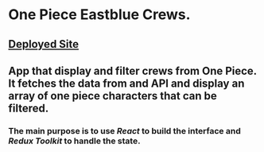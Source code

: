 # One Piece Eastblue Crews.

## [Deployed Site](https://onepiece-eastblue-crews.vercel.app/)

## App that display and filter crews from One Piece. <br/>It fetches the data from and API and display an array of one piece characters that can be filtered.

### The main purpose is to use *React* to build the interface and *Redux Toolkit* to handle the state. 
